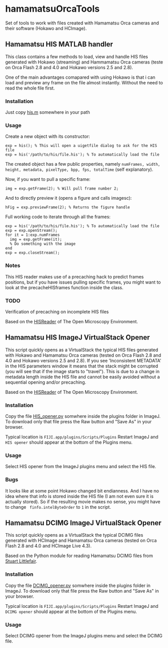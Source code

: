 # hamamatsuOrcaTools
Set of tools to work with files created with Hamamatsu Orca cameras and their software (Hokawo and HCImage).

## Hamamatsu HIS MATLAB handler

This class contains a few methods to load, view and handle HIS files generated with Hokawo (streaming)  and Hammamatsu Orca cameras (teste on Orca Flash 2.8 and 4.0 and Hokawo versions 2.5 and 2.8).

One of the main advantages comapared with using Hokawo is that i can load and preview any frame on the file almost instantly. Without the need to read the whole file first.

### Installation
Just copy [his.m](his.m) somewhere in your path

### Usage
Create a new object with its constructor:
~~~
exp = his(); % This will open a uigetfile dialog to ask for the HIS file
exp = his('/path/to/his/file.his'); % To automatically load the file
~~~
The created object has a few public properties, namely `numFrames, width, height, metadata, pixelType, bpp, fps, totalTime` (self explanatory).

Now, if you want to pull a specific frame:
~~~
img = exp.getFrame(2); % Will pull frame number 2;
~~~
And to directly preview it (opens a figure and calls imagesc):
~~~
hFig = exp.previewFrame(2); % Returns the figure handle
~~~
Full working code to iterate through all the frames:
~~~
exp = his('/path/to/his/file.his'); % To automatically load the file
exp = exp.openStream();
for it = 1:exp.numFrames
  img = exp.getFrame(it);
  % Do something with the image
end
exp = exp.closeStream();
~~~

### Notes
This HIS reader makes use of a precaching hack to predict frames positions, but if you have issues pulling specific frames, you might want to look at the precacheHISframes function inside the class.

### TODO
Verification of precaching on incomplete HIS files

Based on the [HISReader](https://docs.openmicroscopy.org/bio-formats/5.9.2/formats/hamamatsu-his.html)
of The Open Microscopy Environment.

## Hamamatsu HIS ImageJ VirtualStack Opener

This script quickly opens as a VirtualStack the typical HIS files generated with 
Hokawo and Hamamatsu Orca cameras (tested on Orca Flash 2.8 and 4.0 and Hokawo
versions 2.5 and 2.8). 
If you see 'Inconsistent METADATA' in the HIS parameters window it means that the stack
might be corrupted (you will see that if the image starts to "travel"). This is due to a 
change in metadata length inside the HIS file and cannot be easily avoided without a sequential opening
and/or precaching.

Based on the [HISReader](https://docs.openmicroscopy.org/bio-formats/5.9.2/formats/hamamatsu-his.html)
of The Open Microscopy Environment.

### Installation
Copy the file [HIS_opener.py](HIS_opener.py) somwhere inside the plugins folder in ImageJ. To download only that
file press the Raw button and "Save As" in your browser.

Typical location is `FIJI.app/plugins/Scripts/Plugins`
Restart ImageJ and `HIS opener` should appear at the bottom of the Plugins menu.

### Usage
Select HIS opener from the ImageJ plugins menu and select the HIS file.

### Bugs
It looks like at some point Hokawo changed bit endianness. And I have no idea where that info is stored inside the HIS file (I am not even sure it is actually stored). So if the resulting movie makes no sense, you might have to change ` finfo.intelByteOrder` to `1` in the script.

## Hamamatsu DCIMG ImageJ VirtualStack Opener

This script quickly opens as a VirtualStack the typical DCIMG files generated with 
HCImage and Hamamatsu Orca cameras (tested on Orca Flash 2.8 and 4.0 and HCImage Live 4.3). 

Based on the Python module for reading Hamamatsu DCIMG files from [Stuart Littlefair](https://github.com/StuartLittlefair/dcimg).

### Installation
Copy the file [DCIMG_opener.py](DCIMG_opener.py) somwhere inside the plugins folder in ImageJ. To download only that
file press the Raw button and "Save As" in your browser.

Typical location is `FIJI.app/plugins/Scripts/Plugins`
Restart ImageJ and `DCIMG opener` should appear at the bottom of the Plugins menu.

### Usage
Select DCIMG opener from the ImageJ plugins menu and select the DCIMG file.